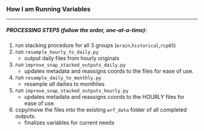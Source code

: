 ### How I am Running Variables
---
##### PROCESSING STEPS (follow the order, one-at-a-time):

1. run stacking procedure for all 3 groups (`erain`,`historical`,`rcp85`)
2. run `resample_hourly_to_daily.py`
	- output daily files from hourly originals
3. run `improve_snap_stacked_outputs_daily.py`
	- updates metadata and reassigns coords to the files for ease of use.
4. run `resample_daily_to_monthly.py`
	- resample _all_ dailies to monthlies
5. run `improve_snap_stacked_outputs_hourly.py`
	- updates metadata and reassigns coords to the HOURLY files for ease of use.
6. copy/move the files into the existing `wrf_data` folder of all completed outputs.
	- finalizes variables for current needs